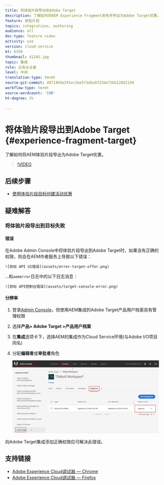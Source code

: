 ```yaml
---
title: 将体验片段导出到Adobe Target
description: 了解如何将AEM Experience Fragment发布并导出为Adobe Target优惠。
feature: 体验片段
topics: integrations, authoring
audience: all
doc-type: feature video
activity: use
version: cloud-service
kt: 6350
thumbnail: 41245.jpg
topic: 集成
role: 业务从业者
level: 中间
translation-type: tm+mt
source-git-commit: d9714b9a291ec3ee5f3dba9723de72bb120d2149
workflow-type: tm+mt
source-wordcount: '198'
ht-degree: 3%

---
```



# 将体验片段导出到Adobe Target {#experience-fragment-target}

了解如何将AEM体验片段导出为Adobe Target优惠。

>[!VIDEO](https://video.tv.adobe.com/v/41245?quality=12&learn=on)

## 后续步骤

+ [使用体验片段目标创建活动优惠](./create-target-activity.md)

## 疑难解答

### 将体验片段导出到目标失败

#### 错误

在Adobe Admin Console中将体验片段导出到Adobe Target时，如果没有正确的权限，则会在AEM作者服务上导致以下错误：

    ![目标 API UI错误](assets/error-target-offer.png)

...和`aemerror`日志中的以下日志消息：

    ![目标 API控制台错误](assets/target-console-error.png)

#### 分辨率

1. 登录[Admin Console](https://adminconsole.adobe.com/)，但使用AEM集成的Adobe Target产品用户档案具有管理权限
2. 选择&#x200B;__产品> Adobe Target >产品用户档案__
3. 在&#x200B;__集成__&#x200B;选项卡下，选择AEM的集成作为Cloud Service环境(与Adobe I/O项目同名)
4. 分配&#x200B;__编辑者__&#x200B;或&#x200B;__审批者__&#x200B;角色

   ![目标API错误](assets/target-permissions.png)

向Adobe Target集成添加正确权限应可解决此错误。

## 支持链接

+ [Adobe Experience Cloud调试器 — Chrome](https://chrome.google.com/webstore/detail/adobe-experience-cloud-de/ocdmogmohccmeicdhlhhgepeaijenapj)
+ [Adobe Experience Cloud调试器 — Firefox](https://addons.mozilla.org/en-US/firefox/addon/adobe-experience-platform-dbg/)